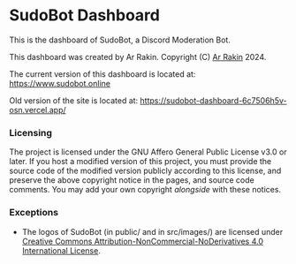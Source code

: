 # SudoBot Dashboard

This is the dashboard of SudoBot, a Discord Moderation Bot.

This dashboard was created by Ar Rakin.
Copyright (C) [Ar Rakin](https://github.com/virtual-designer) 2024.

The current version of this dashboard is located at: https://www.sudobot.online

Old version of the site is located at: https://sudobot-dashboard-6c7506h5v-osn.vercel.app/

### Licensing

The project is licensed under the GNU Affero General Public License v3.0 or later.
If you host a modified version of this project, you must provide the source code of the modified
version publicly according to this license, and preserve the above copyright notice in the pages,
and source code comments.
You may add your own copyright *alongside* with these notices.

### Exceptions

* The logos of SudoBot (in public/ and in src/images/) are licensed under [Creative Commons Attribution-NonCommercial-NoDerivatives 4.0 International License](https://creativecommons.org/licenses/by-nc-nd/4.0/).
